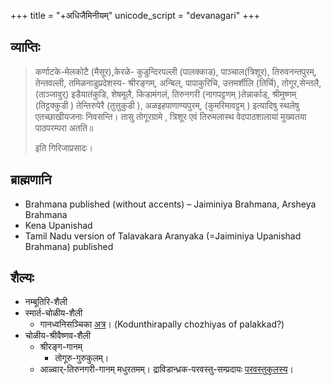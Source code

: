 +++
title = "+अधिजैमिनीयम्"
unicode_script = "devanagari"
+++

## व्याप्तिः
> कर्णाटके-मेलकोटै (मैसूर),केरळे- कुडुन्दिरपल्ली (पालक्काड), पाञ्चाल(त्रिशूर), तिरुवनन्तपुरम्, तेन्तवल्ली, तमिळनाडुप्रदेशस्य- श्रीरङ्गम्, अन्बिल्, पापाकुरिचि, उत्तमर्शीलि (तिर्चि), तोगूर,सेन्तलै, (ताञ्जावुर्) इडैयातंकुडि, शेषमूलै, किडामंगलं,  तिरुनगरी (नागपट्टणम् )तेन्नार्काड्, श्रीमुष्णम् (तिट्टक्कुडी ) तेन्तिरुपेरै (तुत्तुकुडी ), अळइहपाणाण्यपुरम्, (कुमरिमावट्टम् ) इत्यादिषु स्थलेषु एतच्छाखीयजनाः निवसन्ति। तासु तोगूरग्रामे , त्रिशूर एवं तिरुमलास्थ वेदपाठशालायां मुख्यतया पाठपरम्परा  अतति॥
>
> इति गिरिजाप्रसादः।

## ब्राह्मणानि
- Brahmana published (without accents) – Jaiminiya Brahmana, Arsheya Brahmana
- Kena Upanishad
- Tamil Nadu version of Talavakara Aranyaka (=Jaiminiya Upanishad Brahmana) published

## शैल्यः
- नम्बूतिरि-शैली
- स्मार्त-चोळीय-शैली
    - गानध्वनिसञ्चिका [अत्र](https://archive.org/details/sAmavedaH-jaiminIya-shAkhA)। (Kodunthirapally chozhiyas of palakkad?)
- चोळीय-श्रीवैष्णव-शैली
    - श्रीरङ्ग-गानम्
        - तोगूरु-गुरुकुलम्।
    - आळ्वार्-तिरुनगरी-गानम् मधुरतमम्। द्राविडान्ध्रक-परवस्तु-सम्प्रदायः [परवस्तुकुलस्य](paravastu-sampradAyaH)।
    
